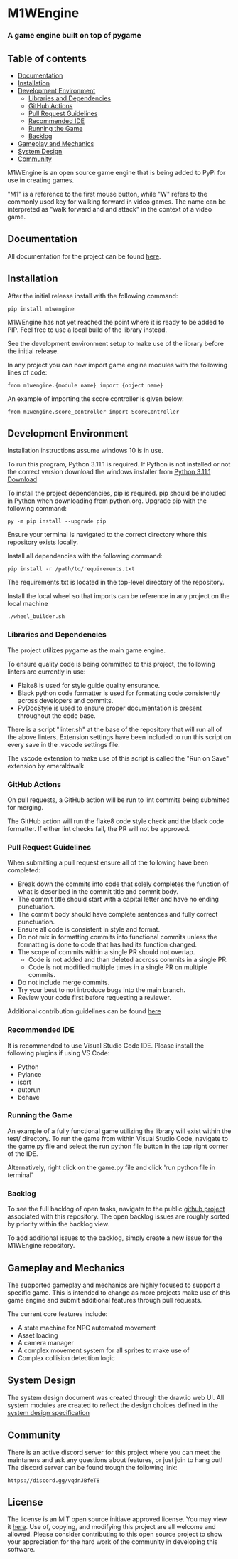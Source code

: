 # M1WEngine
### A game engine built on top of pygame

## Table of contents
- [Documentation](#documentation)
- [Installation](#installation)
- [Development Environment](#development-environment)
    - [Libraries and Dependencies](#libraries-and-dependencies)
    - [GitHub Actions](#github-actions)
    - [Pull Request Guidelines](#pull-request-guidelines)
    - [Recommended IDE](#recommended-ide)
    - [Running the Game](#running-the-game)
    - [Backlog](#backlog)
- [Gameplay and Mechanics](#gameplay-and-mechanics)
- [System Design](#system-design)
- [Community](#Community)

M1WEngine is an open source game engine that is being added to PyPi for use in creating games.

"M1" is a reference to the first mouse button, while "W" refers to the commonly used key for walking forward in video games. The name can be interpreted as "walk forward and and attack" in the context of a video game.

## Documentation
All documentation for the project can be found [here](./docs/).

## Installation

After the initial release install with the following command:

```
pip install m1wengine
```

M1WEngine has not yet reached the point where it is ready to be added to PIP.
Feel free to use a local build of the library instead.

See the development environment setup to make use of the library before the initial release.

In any project you can now import game engine modules with the following lines of code:
```
from m1wengine.{module name} import {object name}
```

An example of importing the score controller is given below:
```
from m1wengine.score_controller import ScoreController
```

## Development Environment
Installation instructions assume windows 10 is in use.

To run this program, Python 3.11.1 is required.
If Python is not installed or not the correct version download the windows installer from
[Python 3.11.1 Download](https://www.python.org/downloads/release/python-3111/)

To install the project dependencies, pip is required. pip should be included in Python when downloading from python.org.
Upgrade pip with the following command:
```
py -m pip install --upgrade pip
```
Ensure your terminal is navigated to the correct directory where this repository exists locally.

Install all dependencies with the following command:
```
pip install -r /path/to/requirements.txt
```
The requirements.txt is located in the top-level directory of the repository.

Install the local wheel so that imports can be reference in any project on the local machine
```
./wheel_builder.sh
```

### Libraries and Dependencies
The project utilizes pygame as the main game engine.

To ensure quality code is being committed to this project, the following linters are currently in use:
* Flake8 is used for style guide quality ensurance.
* Black python code formatter is used for formatting code consistently across developers and commits.
* PyDocStyle is used to ensure proper documentation is present throughout the code base.

There is a script "linter.sh" at the base of the repository that will run all of the above linters.
Extension settings have been included to run this script on every save in the .vscode settings file.

The vscode extension to make use of this script is called the "Run on Save" extension by emeraldwalk.

### GitHub Actions
On pull requests, a GitHub action will be run to lint commits being submitted for merging.

The GitHub action will run the flake8 code style check and the black code formatter. If either lint checks fail, the PR will not be approved.

### Pull Request Guidelines
When submitting a pull request ensure all of the following have been completed:
* Break down the commits into code that solely completes the function of what is described in the commit title and commit body.
* The commit title should start with a capital letter and have no ending punctuation.
* The commit body should have complete sentences and fully correct punctuation.
* Ensure all code is consistent in style and format.
* Do not mix in formatting commits into functional commits unless the formatting is done to code that has had its function changed.
* The scope of commits within a single PR should not overlap.
  * Code is not added and than deleted accross commits in a single PR.
  * Code is not modified multiple times in a single PR on multiple commits.
* Do not include merge commits.
* Try your best to not introduce bugs into the main branch.
* Review your code first before requesting a reviewer.

Additional contribution guidelines can be found [here](https://github.com/m-one-w/M1WEngine/blob/main/CONTRIBUTING.md)

### Recommended IDE
It is recommended to use Visual Studio Code IDE. Please install the following plugins if using VS Code:
* Python
* Pylance
* isort
* autorun
* behave

### Running the Game
An example of a fully functional game utilizing the library will exist within the test/ directory.
To run the game from within Visual Studio Code, navigate to the game.py file and select the run python file button in the top right corner of the IDE.

Alternatively, right click on the game.py file and click 'run python file in terminal'

### Backlog
To see the full backlog of open tasks, navigate to the public [github project](https://github.com/orgs/m-one-w/projects/2) associated with this repository. The open backlog issues are roughly sorted by priority within the backlog view.

To add additional issues to the backlog, simply create a new issue for the M1WEngine repository.

## Gameplay and Mechanics
The supported gameplay and mechanics are highly focused to support a specific game. This is intended to change as more projects make use of this game engine and submit additional features through pull requests.

The current core features include:
* A state machine for NPC automated movement
* Asset loading
* A camera manager
* A complex movement system for all sprites to make use of
* Complex collision detection logic

## System Design
The system design document was created through the draw.io web UI.
All system modules are created to reflect the design choices defined in the [system design specification](./docs/M1WEngine_System_Design.png)

## Community
There is an active discord server for this project where you can meet the maintaners and ask any questions about features, or just join to hang out! The discord server can be found trough the following link:
```
https://discord.gg/vqdnJBfeT8
```

## License
The license is an MIT open source initiave approved license. You may view it [here](LICENSE.md). Use of, copying, and modifying this project are all welcome and allowed. Please consider contributing to this open source project to show your appreciation for the hard work of the community in developing this software.